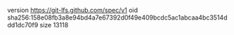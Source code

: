 version https://git-lfs.github.com/spec/v1
oid sha256:158e08fb3a8e94bd4a7e67392d0f49e409bcdc5ac1abcaa4bc3514ddd1dc70f9
size 13118
